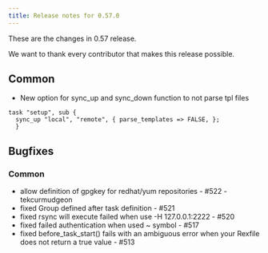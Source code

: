 ```yaml
---
title: Release notes for 0.57.0
---
```


These are the changes in 0.57 release.

We want to thank every contributor that makes this release possible.

## Common

-   New option for sync\_up and sync\_down function to not parse tpl files

<!-- -->

    task "setup", sub {
      sync_up "local", "remote", { parse_templates => FALSE, };
      }

## Bugfixes

### Common

-   allow definition of gpgkey for redhat/yum repositories - \#522 - tekcurmudgeon
-   fixed Group defined after task definition - \#521
-   fixed rsync will execute failed when use -H 127.0.0.1:2222 - \#520
-   fixed failed authentication when used ~ symbol - \#517
-   fixed before\_task\_start() fails with an ambiguous error when your Rexfile does not return a true value - \#513

